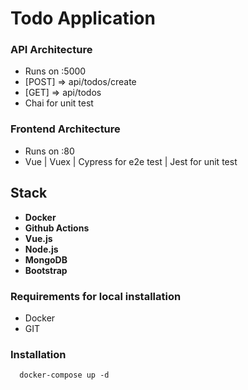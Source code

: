 # Todo Application

### API Architecture
- Runs on :5000
- [POST] => api/todos/create
- [GET] => api/todos
- Chai for unit test

### Frontend Architecture
- Runs on :80
- Vue | Vuex | Cypress for e2e test | Jest for unit test

## Stack
* **Docker**
* **Github Actions**
* **Vue.js**
* **Node.js**
* **MongoDB**
* **Bootstrap**


### Requirements for local installation

- Docker
- GIT

### Installation
```
  docker-compose up -d
```
